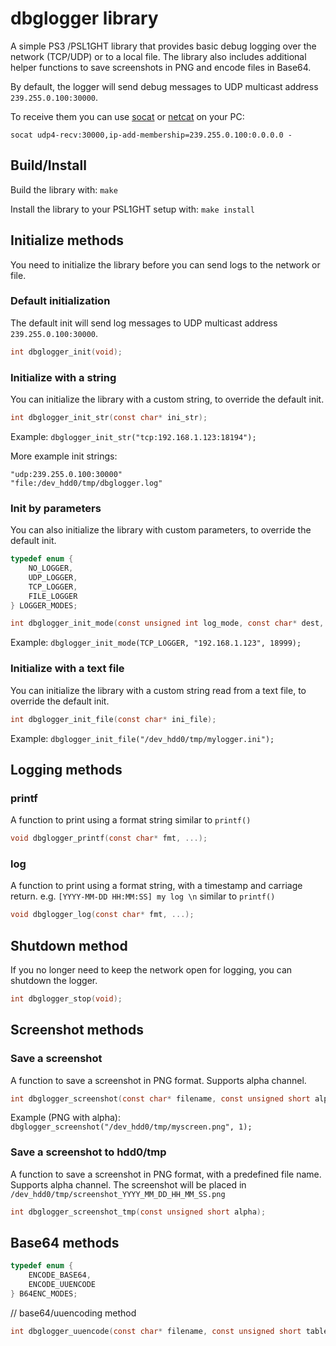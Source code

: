 # dbglogger library

A simple PS3 /PSL1GHT library that provides basic debug logging over the network (TCP/UDP) or to a local file.
The library also includes additional helper functions to save screenshots in PNG and encode files in Base64.

By default, the logger will send debug messages to UDP multicast address `239.255.0.100:30000`. 

To receive them you can use [socat](http://www.dest-unreach.org/socat/) or [netcat](http://netcat.sourceforge.net/) on your PC:

```
socat udp4-recv:30000,ip-add-membership=239.255.0.100:0.0.0.0 -
```



## Build/Install

Build the library with: `make`

Install the library to your PSL1GHT setup with: `make install`


## Initialize methods

You need to initialize the library before you can send logs to the network or file.

### Default initialization

The default init will send log messages to UDP multicast address `239.255.0.100:30000`.

```C    
int dbglogger_init(void);
```

### Initialize with a string

You can initialize the library with a custom string, to override the default init.

```C
int dbglogger_init_str(const char* ini_str);
```

Example:
`dbglogger_init_str("tcp:192.168.1.123:18194");`

More example init strings:
```
"udp:239.255.0.100:30000"
"file:/dev_hdd0/tmp/dbglogger.log"
```

### Init by parameters

You can also initialize the library with custom parameters, to override the default init.

```C
typedef enum {
	NO_LOGGER,
	UDP_LOGGER,
	TCP_LOGGER,
	FILE_LOGGER	
} LOGGER_MODES;
```

```C
int dbglogger_init_mode(const unsigned int log_mode, const char* dest, const u_short port);
```

Example:
`dbglogger_init_mode(TCP_LOGGER, "192.168.1.123", 18999);`


### Initialize with a text file

You can initialize the library with a custom string read from a text file, to override the default init.

```C
int dbglogger_init_file(const char* ini_file);
```

Example: `dbglogger_init_file("/dev_hdd0/tmp/mylogger.ini");`


## Logging methods

### printf

A function to print using a format string similar to `printf()`

```C
void dbglogger_printf(const char* fmt, ...);
```

### log

A function to print using a format string, with a timestamp and carriage return. e.g. `[YYYY-MM-DD HH:MM:SS] my log \n` similar to `printf()`
```C
void dbglogger_log(const char* fmt, ...);
```

## Shutdown method

If you no longer need to keep the network open for logging, you can shutdown the logger.

```C
int dbglogger_stop(void);
```


## Screenshot methods

### Save a screenshot

A function to save a screenshot in PNG format. Supports alpha channel.
```C
int dbglogger_screenshot(const char* filename, const unsigned short alpha);
```

Example (PNG with alpha):
`dbglogger_screenshot("/dev_hdd0/tmp/myscreen.png", 1);`

### Save a screenshot to hdd0/tmp

A function to save a screenshot in PNG format, with a predefined file name. Supports alpha channel.
The screenshot will be placed in `/dev_hdd0/tmp/screenshot_YYYY_MM_DD_HH_MM_SS.png`

```C
int dbglogger_screenshot_tmp(const unsigned short alpha);
```

## Base64 methods

```C
typedef enum {
	ENCODE_BASE64,
	ENCODE_UUENCODE
} B64ENC_MODES;
```

// base64/uuencoding method
```C
int dbglogger_uuencode(const char* filename, const unsigned short table);
```
